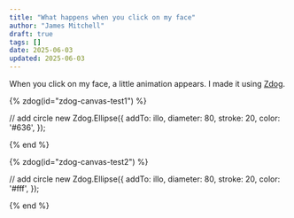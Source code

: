 ```yaml
---
title: "What happens when you click on my face"
author: "James Mitchell"
draft: true 
tags: []
date: 2025-06-03
updated: 2025-06-03
---
```


When you click on my face, a little animation appears. I made it using [Zdog](https://zzz.dog/). 

<script src="https://unpkg.com/zdog@1/dist/zdog.dist.min.js"></script>

{% zdog(id="zdog-canvas-test1") %}

// add circle
new Zdog.Ellipse({
  addTo: illo,
  diameter: 80,
  stroke: 20,
  color: '#636',
});

{% end %}

{% zdog(id="zdog-canvas-test2") %}

// add circle
new Zdog.Ellipse({
  addTo: illo,
  diameter: 80,
  stroke: 20,
  color: '#fff',
});

{% end %}